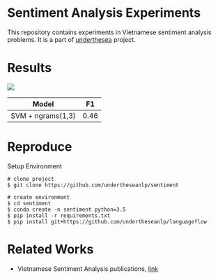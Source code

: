 # Sentiment Analysis Experiments

This repository contains experiments in Vietnamese sentiment analysis problems. It is a part of [underthesea](https://github.com/magizbox/underthesea) project.

# Results

![](https://img.shields.io/badge/F1-0.46-red.svg)

| Model             | F1   |
|-------------------|------|
| SVM + ngrams(1,3) | 0.46 |

# Reproduce

Setup Environment

```
# clone project
$ git clone https://github.com/undertheseanlp/sentiment

# create environment
$ cd sentiment
$ conda create -n sentiment python=3.5
$ pip install -r requirements.txt
$ pip install git+https://github.com/undertheseanlp/languageflow
```

# Related Works

* Vietnamese Sentiment Analysis publications, [link](https://github.com/magizbox/underthesea/wiki/Vietnamese-NLP-Publications#sentiment-analysis)
